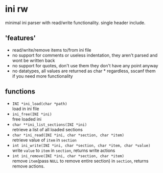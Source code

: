 # ini rw
minimal ini parser with read/write functionality. single header include.

## 'features'
- read/write/remove items to/from ini file 
- no support for comments or useless indentation, they aren't parsed and wont be written back
- no support for quotes, don't use them they don't have any point anyway
- no datatypes, all values are returned as char \* regardless, sscanf them if you need more functionality

## functions
- `INI *ini_load(char *path)`\
load in ini file
- `ini_free(INI *ini)`\
free loaded ini
- `char **ini_list_sections(INI *ini)`\
retrieve a list of all loaded sections
- `char *ini_read(INI *ini, char *section, char *item)`\
retrieve value of `item` in	`section`
- `int ini_write(INI *ini, char *section, char *item, char *value)`\
write `value` to `item` in `section`, returns write actions
- `int ini_remove(INI *ini, char *section, char *item)`\
remove `item`(pass `NULL` to remove entire section) in `section`, returns remove actions.

